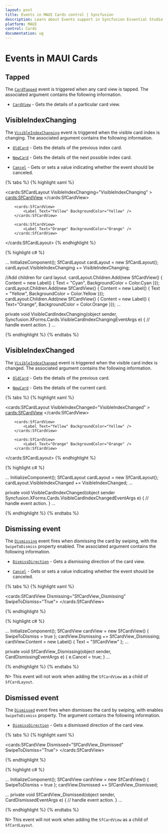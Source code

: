 ```yaml
---
layout: post
title: Events in MAUI Cards control | Syncfusion
description: Learn about Events support in Syncfusion Essential Studio MAUI Cards control, its elements and more.
platform: MAUI
control: Cards
documentation: ug
---
```


# Events in MAUI Cards

## Tapped

The [`CardTapped`]() event is triggered when any card view is tapped. The associated argument contains the following information.

* [`CardView`]() - Gets the details of a particular card view.

## VisibleIndexChanging

The [`VisibleIndexChanging`]()  event is triggered when the visible card index is changing. The associated argument contains the following information.

* [`OldCard`]() - Gets the details of the previous index card.

* [`NewCard`]() - Gets the details of the next possible index card.

* [`Cancel`]() - Gets or sets a value indicating whether the event should be canceled.

{% tabs %}
{% highlight xaml %}

<cards:SfCardLayout VisibleIndexChanging="VisibleIndexChanging" >
		<cards:SfCardView>
			<Label Text="Cyan" BackgroundColor="Cyan" />
		</cards:SfCardView>

		<cards:SfCardView>
			<Label Text="Yellow" BackgroundColor="Yellow" />
		</cards:SfCardView>

		<cards:SfCardView>
			<Label Text="Orange" BackgroundColor="Orange" />
		</cards:SfCardView>
</cards:SfCardLayout>
{% endhighlight %}

{% highlight c# %}

...
InitializeComponent();
SfCardLayout cardLayout = new SfCardLayout();
cardLayout.VisibleIndexChanging += VisibleIndexChanging;

//Add children for card layout. 
cardLayout.Children.Add(new SfCardView() { Content = new Label() { Text = "Cyan", BackgroundColor = Color.Cyan }});
cardLayout.Children.Add(new SfCardView() { Content = new Label() { Text = "Yellow", BackgroundColor = Color.Yellow }});
cardLayout.Children.Add(new SfCardView() { Content = new Label() { Text="Orange", BackgroundColor = Color.Orange }});
...

private void VisibleCardIndexChanging(object sender, Syncfusion.XForms.Cards.VisibleCardIndexChangingEventArgs e)
{
// handle event action.
}
...


{% endhighlight %}
{% endtabs %}

## VisibleIndexChanged

The [`VisibleIndexChanged`]() event is triggered when the visible card index is changed. The associated argument contains the following information.

* [`OldCard`]() - Gets the details of the previous card.

* [`NewCard`]() - Gets the details of the current card.

{% tabs %}
{% highlight xaml %}

<cards:SfCardLayout VisibleIndexChanged="VisibleIndexChanged" >
		<cards:SfCardView>
			<Label Text="Cyan" BackgroundColor="Cyan" />
		</cards:SfCardView>

		<cards:SfCardView>
			<Label Text="Yellow" BackgroundColor="Yellow" />
		</cards:SfCardView>

		<cards:SfCardView>
			<Label Text="Orange" BackgroundColor="Orange" />
		</cards:SfCardView>
</cards:SfCardLayout>
{% endhighlight %}

{% highlight c# %}

...
InitializeComponent();
SfCardLayout cardLayout = new SfCardLayout();
cardLayout.VisibleIndexChanged += VisibleIndexChanged;
...

private void VisibleCardIndexChanged(object sender Syncfusion.XForms.Cards.VisibleCardIndexChangedEventArgs e)
{
    // handle event action.
}
...


{% endhighlight %}
{% endtabs %}

## Dismissing event

The [`Dismissing`]() event fires when dismissing the card by swiping, with the `SwipeToDismiss` property enabled. The associated argument contains the following information.

* [`DismissDirection`]() - Gets a dismissing direction of the card view.

* [`Cancel`]() - Gets or sets a value indicating whether the event should be canceled.

{% tabs %}
{% highlight xaml %}

<cards:SfCardView Dismissing="SfCardView_Dismissing" SwipeToDismiss="True">
    <Label Text="SfCardView" />
</cards:SfCardView>

{% endhighlight %}

{% highlight c# %}

...
InitializeComponent();
SfCardView cardView = new SfCardView() { SwipeToDismiss = true };
cardView.Dismissing += SfCardView_Dismissing;
cardView.Content = new Label() { Text = "SfCardView" };
...

private void SfCardView_Dismissing(object sender, CardDismissingEventArgs e)
{
    e.Cancel = true;
}
...

{% endhighlight %}
{% endtabs %}

N> This event will not work when adding the `SfCardView` as a child of `SfCardLayout`.

## Dismissed event

The [`Dismissed`]() event fires when dismisses the card by swiping, with enables `SwipeToDismiss` property. The argument contains the following information.

* [`DismissDirection`]() - Gets a dismissed direction of the card view.

{% tabs %}
{% highlight xaml %}

 <cards:SfCardView Dismissed="SfCardView_Dismissed" SwipeToDismiss="True">
    <Label Text="SfCardView" />
</cards:SfCardView>

{% endhighlight %}

{% highlight c# %}

...
InitializeComponent();
SfCardView cardView = new SfCardView() { SwipeToDismiss = true };
cardView.Dismissed += SfCardView_Dismissed;

...
private void SfCardView_Dismissed(object sender, CardDismissedEventArgs e)
{
   // handle event action.
}
...

{% endhighlight %}
{% endtabs %}

N> This event will not work when adding the `SfCardView` as a child of `SfCardLayout`.
